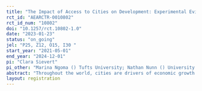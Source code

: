 ```yaml
---
title: "The Impact of Access to Cities on Development: Experimental Evidence from the D.R. Congo"
rct_id: "AEARCTR-0010802"
rct_id_num: "10802"
doi: "10.1257/rct.10802-1.0"
date: "2023-01-23"
status: "on_going"
jel: "P25, Z12, O15, I30 "
start_year: "2021-05-01"
end_year: "2024-12-01"
pi: "Clara Sievert"
pi_other: "Marina Ngoma () Tufts University; Nathan Nunn () University of British Columbia; Jonathan Weigel () University of California Berkeley"
abstract: "Throughout the world, cities are drivers of economic growth. They are hubs of innovation, entrepreneurship, and social change. Yet, the mechanisms through which the economic benefits of cities occur remain poorly understood because many social and economic forces change in tandem with urbanization. This project seeks to provide causal evidence about the impacts of access to cities in rural Africa on individuals' behaviors, beliefs, and economic wellbeing. We study the randomized rollout of a program promoting urban access in rural villages in the Democratic Republic of the Congo (DRC). Implemented by a local NGO called Congo Helping Hands (CHH), this “City Access Program” (CAP) provides regular weekly transportation by motorbike taxi to the city of Kananga to individuals living in rural villages surrounding the city. Our project studies the effects of CHH's programs on economic behaviors and outcomes as well as on individuals' beliefs and values."
layout: registration
---
```


